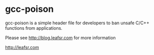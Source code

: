 gcc-poison
==========

gcc-poison is a simple header file for developers to ban unsafe C/C++ functions from applications.

Please see http://blog.leafsr.com for more information

http://leafsr.com
